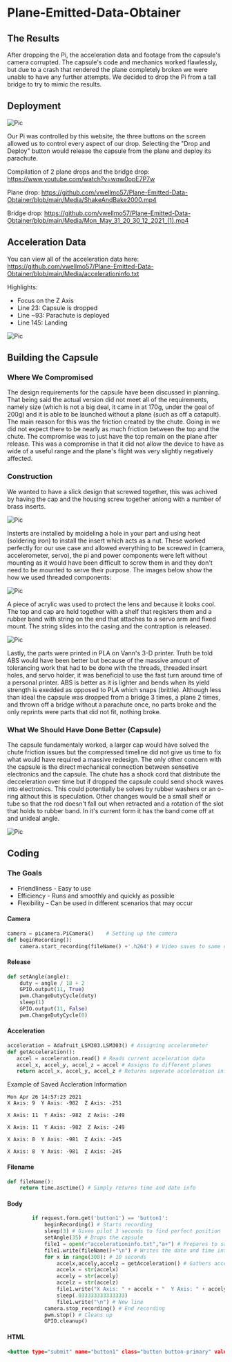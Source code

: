 # Plane-Emitted-Data-Obtainer

## The Results

After dropping the Pi, the acceleration data and footage from the capsule's camera corrupted. The capsule's code and mechanics worked flawlessly, but due to a crash that rendered the plane completely broken we were unable to have any further attempts. We decided to drop the Pi from a tall bridge to try to mimic the results. 

## Deployment

![Pic](https://cdn.discordapp.com/attachments/356809004141248512/849646585380995112/unknown.png)

Our Pi was controlled by this website, the three buttons on the screen allowed us to control every aspect of our drop. Selecting the "Drop and Deploy" button would release the capsule from the plane and deploy its parachute.

Compilation of 2 plane drops and the bridge drop: https://www.youtube.com/watch?v=wqw0opE7P7w

Plane drop: https://github.com/vwellmo57/Plane-Emitted-Data-Obtainer/blob/main/Media/ShakeAndBake2000.mp4 

Bridge drop: https://github.com/vwellmo57/Plane-Emitted-Data-Obtainer/blob/main/Media/Mon_May_31_20_30_12_2021_(1).mp4 


## Acceleration Data

You can view all of the acceleration data here: https://github.com/vwellmo57/Plane-Emitted-Data-Obtainer/blob/main/Media/accelerationinfo.txt

Highlights:
* Focus on the Z Axis
* Line 23: Capsule is dropped
* Line ~93: Parachute is deployed
* Line 145: Landing

![Pic](https://media.discordapp.net/attachments/356809004141248512/849662701931986974/unknown.png)

## Building the Capsule
### Where We Compromised 
The design requirements for the capsule have been discussed in planning. That being said the actual version did not meet all of the requirements, namely size (which is not a big deal, it came in at 170g, under the goal of 200g) and it is able to be launched without a plane (such as off a catapult). The main reason for this was the friction created by the chute. Going in we did not expect there to be nearly as much friction between the top and the chute. The compromise was to just have the top remain on the plane after release. This was a compromise in that it did not allow the device to have as wide of a useful range and the plane's flight was very slightly negatively affected. 
### Construction
We wanted to have a slick design that screwed together, this was achived by having the cap and the housing screw together anlong with a number of brass inserts. 

![Pic](https://encrypted-tbn0.gstatic.com/images?q=tbn:ANd9GcRkFgiztrQD9aHtxnAYWTAgmKN11DEYtGIxYA&usqp=CAU)

Insterts are installed by moideling a hole in your part and using heat (soldering iron) to install the insert which acts as a nut. These worked perfectly for our use case and allowed everything to be screwed in (camera, accelerometer, servo), the pi and power components were left without mounting as it would have been difficult to screw them in and they don't need to be mounted to serve their purpose. The images below show the how we used threaded components:

![Pic](https://cdn.discordapp.com/attachments/356809004141248512/850582074015875113/unknown.png)

A piece of acrylic was used to protect the lens and because it looks cool. The top and cap are held together with a shelf that registers them and a rubber band with string on the end that attaches to a servo arm and fixed mount. The string slides into the casing and the contraption is released. 

![Pic](https://cdn.discordapp.com/attachments/356809004141248512/850448115231883264/unknown.png)

Lastly, the parts were printed in PLA on Vann's 3-D printer. Truth be told ABS would have been better but because of the massive amount of tolerancing work that had to be done with the threads, threaded insert holes, and servo holder, it was beneficial to use the fast turn around time of a personal printer. ABS is better as it is lighter and bends when its yield strength is exedded as opposed to PLA which snaps (brittle). Although less than ideal the capsule was dropped from a bridge 3 times, a plane 2 times, and thrown off a bridge without a parachute once, no parts broke and the only reprints were parts that did not fit, nothing broke. 

### What We Should Have Done Better (Capsule) 
The capsule fundamentaly worked, a larger cap would have solved the chute friction issues but the compressed timeline did not give us time to fix what would have required a massive redesign. The only other concern with the capsule is the direct mechanical connection between sensetive electronics and the capsule. The chute has a shock cord that distribute the decceleration over time but if dropped the capsule could send shock waves into electronics. This could potentially be solves by rubber washers or an o-ring althout this is speculation. Other changes would be a small shelf or tube so that the rod doesn't fall out when retracted and a rotation of the slot that holds to rubber band. In it's current form it has the band come off at and unideal angle. 

![Pic](https://cdn.discordapp.com/attachments/356809004141248512/850585454164049950/unknown.png)

## Coding
### The Goals
* Friendliness - Easy to use
* Efficiency - Runs and smoothly and quickly as possible
* Flexibility - Can be used in different scenarios that may occur

#### Camera
```python
camera = picamera.PiCamera()    # Setting up the camera
def beginRecording(): 
    camera.start_recording(fileName() +'.h264') # Video saves to same directory as code
```
#### Release
```python
def setAngle(angle):
    duty = angle / 18 + 2
    GPIO.output(11, True)
    pwm.ChangeDutyCycle(duty)
    sleep(1)
    GPIO.output(11, False)
    pwm.ChangeDutyCycle(0)
```

#### Acceleration
```python
acceleration = Adafruit_LSM303.LSM303() # Assigning accelerometer
def getAcceleration():
   accel = acceleration.read() # Reads current acceleration data
   accel_x, accel_y, accel_z = accel # Assigns to different planes
   return accel_x, accel_y, accel_z # Returns seperate acceleration info
```
Example of Saved Accleration Information 
```
Mon Apr 26 14:57:23 2021
X Axis: 9  Y Axis: -982  Z Axis: -251

X Axis: 11  Y Axis: -982  Z Axis: -249

X Axis: 11  Y Axis: -982  Z Axis: -249

X Axis: 8  Y Axis: -981  Z Axis: -245

X Axis: 8  Y Axis: -981  Z Axis: -245
```

#### Filename
```python
def fileName():
    return time.asctime() # Simply returns time and date info
```

#### Body
```python
		if request.form.get('button1') == 'button1': 
			beginRecording() # Starts recording
			sleep(3) # Gives pilot 3 seconds to find perfect position
			setAngle(35) # Drops the capsule
			file1 = open(r"accelerationinfo.txt","a+") # Prepares to save acceleration data
			file1.write(fileName()+"\n") # Writes the date and time into a text document
			for x in range(300): # 10 seconds
				accelx,accely,accelz = getAcceleration() # Gathers acceleration info and declares them as strings
				accelx = str(accelx)
				accely = str(accely)
				accelz = str(accelz)
				file1.write("X Axis: " + accelx + "  Y Axis: " + accely + "  Z Axis: " + accelz + "\n") # Saves and formats acceleration info
				sleep(.033333333333333)
				file1.write("\n") # New line
			camera.stop_recording() # End recording
			pwm.stop() # Cleans up
			GPIO.cleanup()
```
#### HTML
```htm
<button type="submit" name="button1" class="button button-primary" value="button1">Drop</button> # Declares button and allows it to communicate with python code
```
